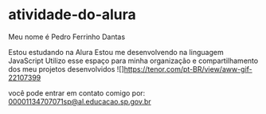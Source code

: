 # atividade-do-alura
Meu nome é Pedro Ferrinho Dantas

Estou estudando na Alura
Estou me desenvolvendo na linguagem JavaScript
Utilizo esse espaço para minha organização e compartilhamento dos meu projetos desenvolvidos
![]https://tenor.com/pt-BR/view/aww-gif-22107399

você pode entrar em contato comigo por:
00001134707071sp@al.educacao.sp.gov.br
